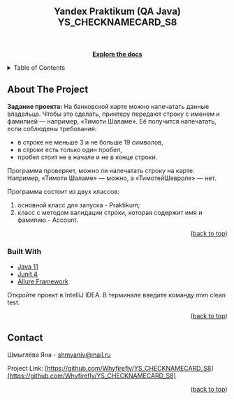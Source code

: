 <!-- PROJECT SHIELDS -->
<!--
*** I'm using markdown "reference style" links for readability.
*** Reference links are enclosed in brackets [ ] instead of parentheses ( ).
*** See the bottom of this document for the declaration of the reference variables
*** for contributors-url, forks-url, etc. This is an optional, concise syntax you may use.
*** https://www.markdownguide.org/basic-syntax/#reference-style-links
-->
<div align="center">
<h2 align="center">Yandex Praktikum (QA Java) YS_CHECKNAMECARD_S8</h2>
  <p align="center">
   
 <br /> 
    <br />
    <a href="https://github.com/Whyfirefly/YS_CHECKNAMECARD_S8"><strong>Explore the docs</strong></a>
    <br />
  </p>
</div>

<!-- TABLE OF CONTENTS -->
<details>
  <summary>Table of Contents</summary>
  <ol>
    <li>
      <a href="#about-the-project">About The Project</a>
      <ul>
        <li><a href="#built-with">Built With</a></li>
      </ul>
          </li>
    <li><a href="#contact">Contact</a></li>
  </ol>
</details>

<!-- ABOUT THE PROJECT -->

## About The Project

**Задание проекта:** На банковской карте можно напечатать данные владельца. Чтобы это сделать, принтеру передают строку с именем и фамилией — например, «Тимоти Шаламе». Её получится напечатать, если соблюдены требования:
- в строке не меньше 3 и не больше 19 символов,
- в строке есть только один пробел,
- пробел стоит не в начале и не в конце строки.

Программа проверяет, можно ли напечатать строку на карте. 
Например, «Тимоти Шаламе» — можно, а «ТимотейШевроле» — нет.

Программа состоит из двух классов:

1. основной класс для запуска - Praktikum;
2. класс с методом валидации строки, которая содержит имя и фамилию - Account.

<p align="right">(<a href="#readme-top">back to top</a>)</p>

### Built With

* <a href="https://www.java.com/ru/">Java 11</a>
* <a href="https://junit.org/junit4/">Junit 4</a>
* <a href="https://github.com/allure-framework/">Allure Framework</a>

Откройте проект в IntelliJ IDEA.
В терминале введите команду mvn clean test.

<p align="right">(<a href="#readme-top">back to top</a>)</p>

<!-- CONTACT -->

## Contact
Шмыглёва Яна - shmyaniv@mail.ru

Project Link: [https://github.com/Whyfirefly/YS_CHECKNAMECARD_S8](https://github.com/Whyfirefly/YS_CHECKNAMECARD_S8)

<p align="right">(<a href="#readme-top">back to top</a>)</p>
